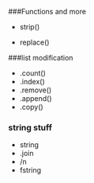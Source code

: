 ###Functions and more

- strip()
+ replace()

###list modification

*  .count()
*  .index()
*  .remove()
*  .append()
*  .copy()

### string stuff

* string
* .join
*  /n
*  fstring


